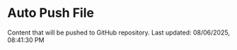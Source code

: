 # Auto Push File

Content that will be pushed to GitHub repository.
Last updated: 08/06/2025, 08:41:30 PM